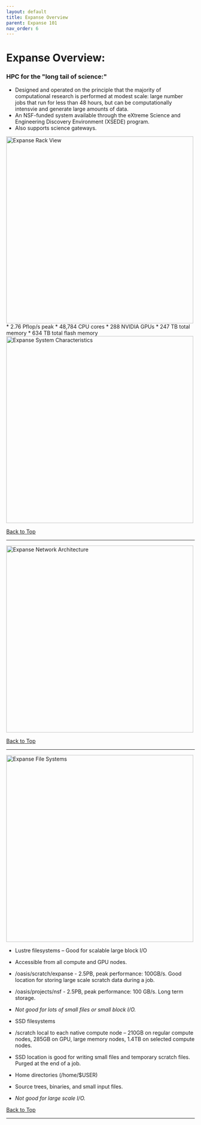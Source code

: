 ```yaml
---
layout: default
title: Expanse Overview
parent: Expanse 101
nav_order: 6
---
```


# <a name="overview"></a>Expanse Overview:

### HPC for the "long tail of science:"
* Designed and operated on the principle that the majority of computational research is performed at modest scale: large number jobs that run for less than 48 hours, but can be computationally intensvie and generate large amounts of data.
* An NSF-funded system available through the eXtreme Science and Engineering Discovery Environment (XSEDE) program.
* Also supports science gateways.

<img src="images/expanse-rack.png" alt="Expanse Rack View" width="500px" />
* 2.76 Pflop/s peak
* 48,784 CPU cores
* 288 NVIDIA GPUs
* 247 TB total memory
* 634 TB total flash memory


<img src="images/expanse-characteristics.png" alt="Expanse System Characteristics" width="500px" />

[Back to Top](#top)
<hr>

<a name="network-arch"></a><img src="images/expanse-network-arch.png" alt="Expanse Network Architecture" width="500px" />

[Back to Top](#top)
<hr>

<a name="file-systems"></a><img src="images/expanse-file-systems.png" alt="Expanse File Systems" width="500px" />
* Lustre filesystems – Good for scalable large block I/O
* Accessible from all compute and GPU nodes.
* /oasis/scratch/expanse - 2.5PB, peak performance: 100GB/s. Good location for storing large scale scratch data during a job.
* /oasis/projects/nsf - 2.5PB, peak performance: 100 GB/s. Long term storage.
* *Not good for lots of small files or small block I/O.*

* SSD filesystems
* /scratch local to each native compute node – 210GB on regular compute nodes, 285GB on GPU, large memory nodes, 1.4TB on selected compute nodes.
* SSD location is good for writing small files and temporary scratch files. Purged at the end of a job.

* Home directories (/home/$USER)
* Source trees, binaries, and small input files.
* *Not good for large scale I/O.*


[Back to Top](#top)
<hr>
